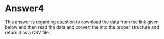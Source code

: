 # Answer4

This answer is regarding question to download the data from the link given below and then read the data and convert the into
the proper structure and return it as a CSV file.
